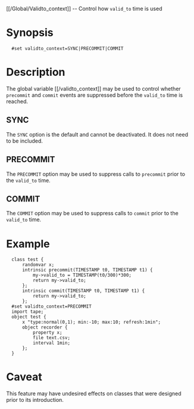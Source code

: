[[/Global/Validto_context]] -- Control how `valid_to` time is used

# Synopsis

~~~
  #set validto_context=SYNC|PRECOMMIT|COMMIT
~~~

# Description

The global variable [[/validto_context]] may be used to control whether `precommit` and `commit` events are suppressed before the `valid_to` time is reached.

## SYNC

The `SYNC` option is the default and cannot be deactivated. It does not need to be included.

## PRECOMMIT

The `PRECOMMIT` option may be used to suppress calls to `precommit` prior to the `valid_to` time.

## COMMIT 

The `COMMIT` option may be used to suppress calls to `commit` prior to the `valid_to` time.

# Example
~~~
  class test {
      randomvar x;
      intrinsic precommit(TIMESTAMP t0, TIMESTAMP t1) {
          my->valid_to = TIMESTAMP(t0/300)*300;
          return my->valid_to;
      };
      intrinsic commit(TIMESTAMP t0, TIMESTAMP t1) {
          return my->valid_to;
      };
  #set validto_context=PRECOMMIT
  import tape;
  object test {
      x "type:normal(0,1); min:-10; max:10; refresh:1min";
      object recorder {
          property x;
          file text.csv;
          interval 1min;
      };
  }
~~~

# Caveat

This feature may have undesired effects on classes that were designed prior to its introduction.  
